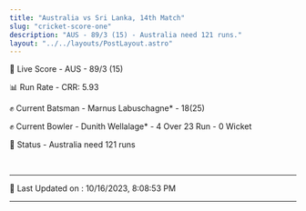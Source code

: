 ```yaml
---
title: "Australia vs Sri Lanka, 14th Match"
slug: "cricket-score-one"
description: "AUS - 89/3 (15) - Australia need 121 runs."
layout: "../../layouts/PostLayout.astro"
---
```


🔴 Live Score - AUS - 89/3 (15)  

📊 Run Rate - CRR: 5.93  

✊ Current Batsman - Marnus Labuschagne* - 18(25)  

✊ Current Bowler - Dunith Wellalage* - 4 Over 23 Run - 0 Wicket  

📑 Status - Australia need 121 runs

<br />

***

📝 Last Updated on : 10/16/2023, 8:08:53 PM

***

